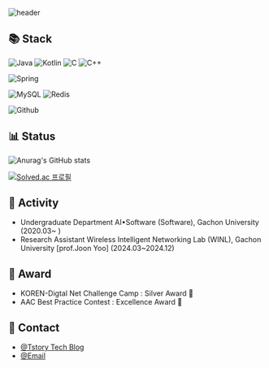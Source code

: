 
![header](https://capsule-render.vercel.app/api?type=waving&color=auto&height=200&section=header&text=RakunKo&fontSize=50&fontColor=FFFFFF&fontAlignY=40&animation=fadeIn)

## 📚 Stack
![Java](https://img.shields.io/badge/%20JAVA%20-FF9A00?style=flat&logo=&logoColor=white)
![Kotlin](https://img.shields.io/badge/%20Kotlin%20-7F52FF?style=flat&logo=Kotlin&logoColor=white)
![C](https://img.shields.io/badge/%20C%20-A8B9CC?style=flat&logo=C&logoColor=white)
![C++](https://img.shields.io/badge/%20C++%20-00599C?style=flat&logo=cplusplus&logoColor=white)

![Spring](https://img.shields.io/badge/%20Spring%20boot%20-6DB33F?style=flat&logo=springboot&logoColor=white)

![MySQL](https://img.shields.io/badge/MySQL-4479A1?style=flat&logo=MySQL&logoColor=white)
![Redis](https://img.shields.io/badge/Redis-FF4438?style=flat&logo=&logoColor=white)

![Github](https://img.shields.io/badge/github-181717?style=flat&logo=github&logoColor=white)

## 📊 Status
![Anurag's GitHub stats](https://github-readme-stats.vercel.app/api?username=KoRakunnn&show_icons=true&theme=transparent)

[![Solved.ac
프로필](http://mazassumnida.wtf/api/v2/generate_badge?boj=kodari385)](https://solved.ac/{kodari385)

## 📎 Activity
- Undergraduate Department AI•Software (Software), Gachon University (2020.03~ )
- Research Assistant Wireless Intelligent Networking Lab (WINL), Gachon University [prof.Joon Yoo] (2024.03~2024.12)

## 🎉 Award
- KOREN-Digtal Net Challenge Camp : Silver Award 🥈
- AAC Best Practice Contest : Excellence Award 🏅

## 👀 Contact
- [@Tstory Tech Blog](https://rakunko.tistory.com/)
- [@Email](hgo84064@gmail.com)
